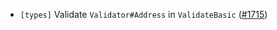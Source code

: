 - `[types]` Validate `Validator#Address` in `ValidateBasic` ([\#1715](https://github.com/KYVENetwork/cometbft/v37/pull/1715))
